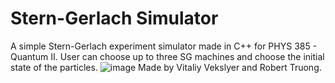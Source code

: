 # Stern-Gerlach Simulator
A simple Stern-Gerlach experiment simulator made in C++ for PHYS 385 - Quantum II.
User can choose up to three SG machines and choose the initial state of the particles.
![image](https://github.com/user-attachments/assets/bd7cbde5-ced4-460a-8ace-b375f49c1db7)
Made by Vitaliy Vekslyer and Robert Truong.
